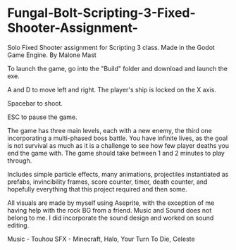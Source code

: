 # Fungal-Bolt-Scripting-3-Fixed-Shooter-Assignment-
Solo Fixed Shooter assignment for Scripting 3 class. Made in the Godot Game Engine.
By Malone Mast

To launch the game, go into the "Build" folder and download and launch the exe.

A and D to move left and right. The player's ship is locked on the X axis.

Spacebar to shoot. 

ESC to pause the game.

The game has three main levels, each with a new enemy, the third one incorporating a multi-phased boss battle.
You have infinite lives, as the goal is not survival as much as it is a challenge to see how few player deaths you end the game with.
The game should take between 1 and 2 minutes to play through.

Includes simple particle effects, many animations, projectiles instantiated as prefabs, invincibility frames, score counter, timer, death counter, and hopefully everything that this project required and then some.

All visuals are made by myself using Aseprite, with the exception of me having help with the rock BG from a friend.
Music and Sound does not belong to me. I did incorporate the sound design and worked on sound editing.

Music - Touhou
SFX - Minecraft, Halo, Your Turn To Die, Celeste
